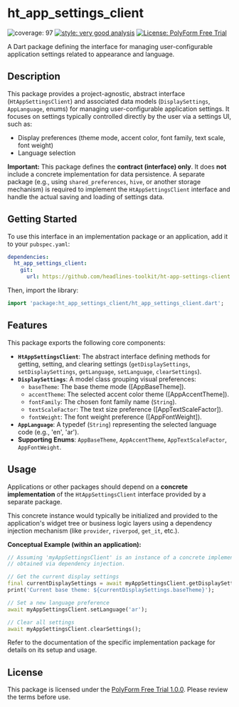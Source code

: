 # ht_app_settings_client

![coverage: 97](https://img.shields.io/badge/coverage-97-green)
[![style: very good analysis](https://img.shields.io/badge/style-very_good_analysis-B22C89.svg)](https://pub.dev/packages/very_good_analysis)
[![License: PolyForm Free Trial](https://img.shields.io/badge/License-PolyForm%20Free%20Trial-blue)](https://polyformproject.org/licenses/free-trial/1.0.0)

A Dart package defining the interface for managing user-configurable application settings related to appearance and language.

## Description

This package provides a project-agnostic, abstract interface (`HtAppSettingsClient`) and associated data models (`DisplaySettings`, `AppLanguage`, enums) for managing user-configurable application settings. It focuses on settings typically controlled directly by the user via a settings UI, such as:

*   Display preferences (theme mode, accent color, font family, text scale, font weight)
*   Language selection

**Important:** This package defines the **contract (interface) only**. It does **not** include a concrete implementation for data persistence. A separate package (e.g., using `shared_preferences`, `hive`, or another storage mechanism) is required to implement the `HtAppSettingsClient` interface and handle the actual saving and loading of settings data.

## Getting Started

To use this interface in an implementation package or an application, add it to your `pubspec.yaml`:

```yaml
dependencies:
  ht_app_settings_client:
    git:
      url: https://github.com/headlines-toolkit/ht-app-settings-client.git
```

Then, import the library:

```dart
import 'package:ht_app_settings_client/ht_app_settings_client.dart';
```

## Features

This package exports the following core components:

*   **`HtAppSettingsClient`**: The abstract interface defining methods for getting, setting, and clearing settings (`getDisplaySettings`, `setDisplaySettings`, `getLanguage`, `setLanguage`, `clearSettings`).
*   **`DisplaySettings`**: A model class grouping visual preferences:
    *   `baseTheme`: The base theme mode ([AppBaseTheme]).
    *   `accentTheme`: The selected accent color theme ([AppAccentTheme]).
    *   `fontFamily`: The chosen font family name (`String`).
    *   `textScaleFactor`: The text size preference ([AppTextScaleFactor]).
    *   `fontWeight`: The font weight preference ([AppFontWeight]).
*   **`AppLanguage`**: A typedef (`String`) representing the selected language code (e.g., 'en', 'ar').
*   **Supporting Enums**: `AppBaseTheme`, `AppAccentTheme`, `AppTextScaleFactor`, `AppFontWeight`.

## Usage

Applications or other packages should depend on a **concrete implementation** of the `HtAppSettingsClient` interface provided by a separate package.

This concrete instance would typically be initialized and provided to the application's widget tree or business logic layers using a dependency injection mechanism (like `provider`, `riverpod`, `get_it`, etc.).

**Conceptual Example (within an application):**

```dart
// Assuming 'myAppSettingsClient' is an instance of a concrete implementation
// obtained via dependency injection.

// Get the current display settings
final currentDisplaySettings = await myAppSettingsClient.getDisplaySettings();
print('Current base theme: ${currentDisplaySettings.baseTheme}');

// Set a new language preference
await myAppSettingsClient.setLanguage('ar');

// Clear all settings
await myAppSettingsClient.clearSettings();
```

Refer to the documentation of the specific implementation package for details on its setup and usage.

## License

This package is licensed under the [PolyForm Free Trial 1.0.0](LICENSE). Please review the terms before use.
